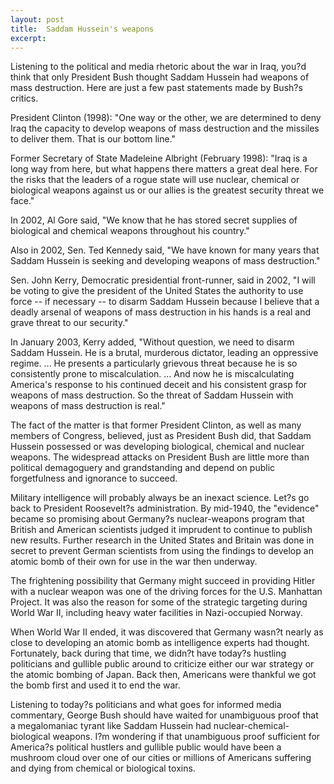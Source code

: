 ```yaml
---
layout: post
title:  Saddam Hussein's weapons
excerpt:
---
```




            

    

            

Listening to the political and media rhetoric about the war in Iraq, you?d think that only President Bush thought Saddam Hussein had weapons of mass destruction. Here are just a few past statements made by Bush?s critics. 



President Clinton (1998): "One way or the other, we are determined to deny Iraq the capacity to develop weapons of mass destruction and the missiles to deliver them. That is our bottom line." 

 Former Secretary of State Madeleine Albright (February 1998): "Iraq is a long way from here, but what happens there matters a great deal here. For the risks that the leaders of a rogue state will use nuclear, chemical or biological weapons against us or our allies is the greatest security threat we face." 

In 2002, Al Gore said, "We know that he has stored secret supplies of biological and chemical weapons throughout his country." 

Also in 2002, Sen. Ted Kennedy said, "We have known for many years that Saddam Hussein is seeking and developing weapons of mass destruction." 

Sen. John Kerry, Democratic presidential front-runner, said in 2002, "I will be voting to give the president of the United States the authority to use force -- if necessary -- to disarm Saddam Hussein because I believe that a deadly arsenal of weapons of mass destruction in his hands is a real and grave threat to our security."

In January 2003, Kerry added, "Without question, we need to disarm Saddam Hussein. He is a brutal, murderous dictator, leading an oppressive regime. ... He presents a particularly grievous threat because he is so consistently prone to miscalculation. ... And now he is miscalculating America's response to his continued deceit and his consistent grasp for weapons of mass destruction. So the threat of Saddam Hussein with weapons of mass destruction is real." 

The fact of the matter is that former President Clinton, as well as many members of Congress, believed, just as President Bush did, that Saddam Hussein possessed or was developing biological, chemical and nuclear weapons. The widespread attacks on President Bush are little more than political demagoguery and grandstanding and depend on public forgetfulness and ignorance to succeed. 

Military intelligence will probably always be an inexact science. Let?s go back to President Roosevelt?s administration. By mid-1940, the "evidence" became so promising about Germany?s nuclear-weapons program that British and American scientists judged it imprudent to continue to publish new results. Further research in the United States and Britain was done in secret to prevent German scientists from using the findings to develop an atomic bomb of their own for use in the war then underway. 

The frightening possibility that Germany might succeed in providing Hitler with a nuclear weapon was one of the driving forces for the U.S. Manhattan Project. It was also the reason for some of the strategic targeting during World War II, including heavy water facilities in Nazi-occupied Norway. 

When World War II ended, it was discovered that Germany wasn?t nearly as close to developing an atomic bomb as intelligence experts had thought. Fortunately, back during that time, we didn?t have today?s hustling politicians and gullible public around to criticize either our war strategy or the atomic bombing of Japan. Back then, Americans were thankful we got the bomb first and used it to end the war. 

Listening to today?s politicians and what goes for informed media commentary, George Bush should have waited for unambiguous proof that a megalomaniac tyrant like Saddam Hussein had nuclear-chemical-biological weapons. I?m wondering if that unambiguous proof sufficient for America?s political hustlers and gullible public would have been a mushroom cloud over one of our cities or millions of Americans suffering and dying from chemical or biological toxins.

        
